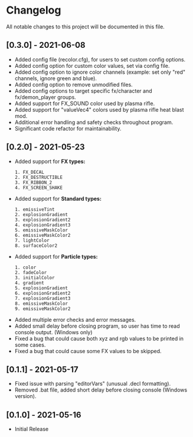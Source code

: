 # Changelog
All notable changes to this project will be documented in this file.

## [0.3.0] - 2021-06-08

- Added config file (recolor.cfg), for users to set custom config options.
- Added config option for custom color values, set via config file.
- Added config option to ignore color channels (example: set only "red" channels, ignore green and blue).
- Added config option to remove unmodified files.
- Added config options to target specific fx/character and fx/demon_player groups.
- Added support for FX_SOUND color used by plasma rifle.
- Added support for "valueVec4" colors used by plasma rifle heat blast mod.
- Additional error handling and safety checks throughout program.
- Significant code refactor for maintainability.

## [0.2.0] - 2021-05-23

- Added support for **FX types:** 
  ```
  1. FX_DECAL
  2. FX_DESTRUCTIBLE
  3. FX_RIBBON_2
  4. FX_SCREEN_SHAKE
  ```
- Added support for **Standard types:** 
  ```
  1. emissiveTint
  2. explosionGradient 
  3. explosionGradient2
  4. explosionGradient3
  5. emissiveMaskColor
  6. emissiveMaskColor2
  7. lightColor
  8. surfaceColor2
  ```
- Added support for **Particle types:** 
  ```
  1. color
  2. fadeColor
  3. initialColor
  4. gradient
  5. explosionGradient
  6. explosionGradient2
  7. explosionGradient3
  8. emissiveMaskColor
  9. emissiveMaskColor2
  ```
- Added multiple error checks and error messages.
- Added small delay before closing program, so user has time to read console output. (Windows only)
- Fixed a bug that could cause both xyz and rgb values to be printed in some cases.
- Fixed a bug that could cause some FX values to be skipped.

## [0.1.1] - 2021-05-17

- Fixed issue with parsing "editorVars" (unusual .decl formatting).
- Removed .bat file, added short delay before closing console (Windows version).

## [0.1.0] - 2021-05-16

- Initial Release
